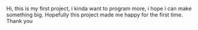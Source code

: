 Hi, this is my first project, i kinda want to program more, i hope i can make something big. Hopefully this project made me happy for the first time. Thank you
